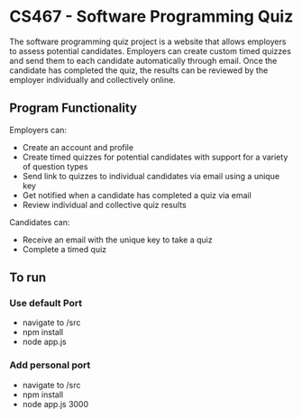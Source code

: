 # CS467 - Software Programming Quiz

The software programming quiz project is a website that allows employers to assess potential candidates. Employers can create custom timed quizzes and send them to each candidate automatically through email. Once the candidate has completed the quiz, the results can be reviewed by the employer individually and collectively online. 

## Program Functionality

Employers can:
* Create an account and profile
* Create timed quizzes for potential candidates with support for a variety of question types
* Send link to quizzes to individual candidates via email using a unique key
* Get notified when a candidate has completed a quiz via email
* Review individual and collective quiz results 

Candidates can:
* Receive an email with the unique key to take a quiz
* Complete a timed quiz

## To run

### Use default Port
- navigate to /src
- npm install
- node app.js

### Add personal port
- navigate to /src
- npm install
- node app.js 3000
